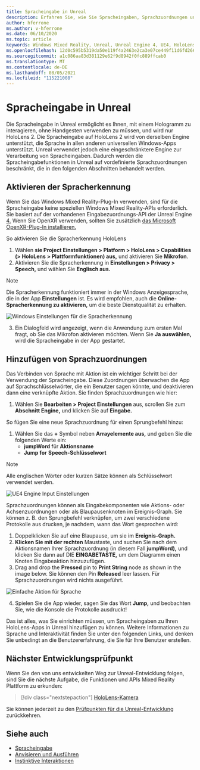 ```yaml
---
title: Spracheingabe in Unreal
description: Erfahren Sie, wie Sie Spracheingaben, Sprachzuordnungen und Erkennung in Unreal Mixed Reality-Apps für HoloLens 2 verwenden.
author: hferrone
ms.author: v-hferrone
ms.date: 06/10/2020
ms.topic: article
keywords: Windows Mixed Reality, Unreal, Unreal Engine 4, UE4, HoloLens 2, Stimme, Spracheingabe, Spracherkennung, Mixed Reality, Entwicklung, Features, Dokumentation, Leitfäden, Hologramme, Spieleentwicklung, Mixed Reality-Headset, Windows Mixed Reality-Headset, Virtual Reality-Headset
ms.openlocfilehash: 12d0c595b5319da50e119f4a2463e2ca3e07ce449f11d6fd266c5f988d180465
ms.sourcegitcommit: a1c086aa83d381129e62f9d8942f0fc889ffcab0
ms.translationtype: MT
ms.contentlocale: de-DE
ms.lasthandoff: 08/05/2021
ms.locfileid: "115221008"
---
```

# <a name="voice-input-in-unreal"></a>Spracheingabe in Unreal

Die Spracheingabe in Unreal ermöglicht es Ihnen, mit einem Hologramm zu interagieren, ohne Handgesten verwenden zu müssen, und wird nur HoloLens 2. Die Spracheingabe auf HoloLens 2 wird von derselben Engine unterstützt, die Sprache in allen anderen universellen Windows-Apps unterstützt. Unreal verwendet jedoch eine eingeschränktere Engine zur Verarbeitung von Spracheingaben. Dadurch werden die Spracheingabefunktionen in Unreal auf vordefinierte Sprachzuordnungen beschränkt, die in den folgenden Abschnitten behandelt werden. 

## <a name="enabling-speech-recognition"></a>Aktivieren der Spracherkennung

Wenn Sie das Windows Mixed Reality-Plug-In verwenden, sind für die Spracheingabe keine speziellen Windows Mixed Reality-APIs erforderlich. Sie basiert auf der vorhandenen Eingabezuordnungs-API der Unreal Engine [4.](https://docs.unrealengine.com/Gameplay/Input/index.html) Wenn Sie OpenXR verwenden, sollten Sie zusätzlich [das Microsoft OpenXR-Plug-In installieren.](https://github.com/microsoft/Microsoft-OpenXR-Unreal) 

So aktivieren Sie die Spracherkennung HoloLens
1. Wählen **sie Project Einstellungen > Platform > HoloLens > Capabilities (> HoloLens > Plattformfunktionen) aus,** und aktivieren Sie **Mikrofon**. 
2. Aktivieren Sie die Spracherkennung in **Einstellungen > Privacy > Speech,** und wählen Sie **Englisch aus.**

> [!NOTE]
> Die Spracherkennung funktioniert immer in der Windows Anzeigesprache, die in der App **Einstellungen** ist. Es wird empfohlen, auch die **Online-Spracherkennung zu aktivieren,** um die beste Dienstqualität zu erhalten.

![Windows Einstellungen für die Spracherkennung](images/unreal/speech-recognition-settings.png)

3. Ein Dialogfeld wird angezeigt, wenn die Anwendung zum ersten Mal fragt, ob Sie das Mikrofon aktivieren möchten. Wenn Sie **Ja auswählen,** wird die Spracheingabe in der App gestartet.

## <a name="adding-speech-mappings"></a>Hinzufügen von Sprachzuordnungen

Das Verbinden von Sprache mit Aktion ist ein wichtiger Schritt bei der Verwendung der Spracheingabe. Diese Zuordnungen überwachen die App auf Sprachschlüsselwörter, die ein Benutzer sagen könnte, und deaktivieren dann eine verknüpfte Aktion. Sie finden Sprachzuordnungen wie hier:
1. Wählen Sie **Bearbeiten > Project Einstellungen** aus, scrollen Sie zum **Abschnitt Engine,** und klicken Sie auf **Eingabe.**

So fügen Sie eine neue Sprachzuordnung für einen Sprungbefehl hinzu:
1. Wählen Sie das **+** Symbol neben **Arrayelemente aus,** und geben Sie die folgenden Werte ein:
    * **jumpWord** für **Aktionsname**
    * **Jump for** **Speech-Schlüsselwort**

> [!NOTE]
> Alle englischen Wörter oder kurzen Sätze können als Schlüsselwort verwendet werden. 

![UE4 Engine Input Einstellungen](images/unreal/engine-input.png)

Sprachzuordnungen können als Eingabekomponenten wie Aktions- oder Achsenzuordnungen oder als Blaupausenknoten im Ereignis-Graph. Sie können z. B. den Sprungbefehl verknüpfen, um zwei verschiedene Protokolle aus drucken, je nachdem, wann das Wort gesprochen wird:

1. Doppelklicken Sie auf eine Blaupause, um sie im **Ereignis-Graph.**
2. **Klicken Sie mit der rechten** Maustaste, und suchen Sie nach dem Aktionsnamen  Ihrer Sprachzuordnung (in diesem Fall **jumpWord),** und klicken Sie dann auf DIE **EINGABETASTE,** um dem Diagramm einen Knoten Eingabeaktion hinzuzufügen. 
3. Drag and drop the **Pressed** pin to **Print String** node as shown in the image below. Sie können den Pin **Released** leer lassen. Für Sprachzuordnungen wird nichts ausgeführt.
 
![Einfache Aktion für Sprache](images/unreal/voice-input-img-03.png)

4. Spielen Sie die App wieder, sagen Sie das Wort **Jump,** und beobachten Sie, wie die Konsole die Protokolle ausdruckt!

Das ist alles, was Sie einrichten müssen, um Spracheingaben zu Ihren HoloLens-Apps in Unreal hinzufügen zu können. Weitere Informationen zu Sprache und Interaktivität finden Sie unter den folgenden Links, und denken Sie unbedingt an die Benutzererfahrung, die Sie für Ihre Benutzer erstellen.

## <a name="next-development-checkpoint"></a>Nächster Entwicklungsprüfpunkt

Wenn Sie den von uns entwickelten Weg zur Unreal-Entwicklung folgen, sind Sie die nächste Aufgabe, die Funktionen und APIs Mixed Reality Plattform zu erkunden: 

> [!div class="nextstepaction"]
> [HoloLens-Kamera](unreal-hololens-camera.md)

Sie können jederzeit zu den [Prüfpunkten für die Unreal-Entwicklung](unreal-development-overview.md#2-core-building-blocks) zurückkehren.

## <a name="see-also"></a>Siehe auch
* [Spracheingabe](../../design/voice-input.md)
* [Anvisieren und Ausführen](../../design/gaze-and-commit.md)
* [Instinktive Interaktionen](../../design/interaction-fundamentals.md)

